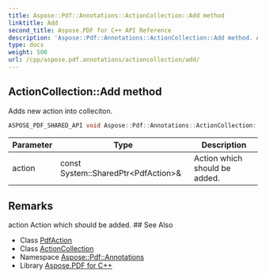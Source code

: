 ```yaml
---
title: Aspose::Pdf::Annotations::ActionCollection::Add method
linktitle: Add
second_title: Aspose.PDF for C++ API Reference
description: 'Aspose::Pdf::Annotations::ActionCollection::Add method. Adds new action into colleciton in C++.'
type: docs
weight: 500
url: /cpp/aspose.pdf.annotations/actioncollection/add/
---
```

## ActionCollection::Add method


Adds new action into colleciton.

```cpp
ASPOSE_PDF_SHARED_API void Aspose::Pdf::Annotations::ActionCollection::Add(const System::SharedPtr<PdfAction> &action) override
```


| Parameter | Type | Description |
| --- | --- | --- |
| action | const System::SharedPtr\<PdfAction\>\& | Action which should be added. |
## Remarks


<parameterlist kind="param">
  <parameteritem>
    <parameternamelist>
      <parametername>action</parametername>
    </parameternamelist>
    <parameterdescription>
      <para>Action which should be added.</para>
    </parameterdescription>
  </parameteritem>
</parameterlist>
## See Also

* Class [PdfAction](../../pdfaction/)
* Class [ActionCollection](../)
* Namespace [Aspose::Pdf::Annotations](../../)
* Library [Aspose.PDF for C++](../../../)
